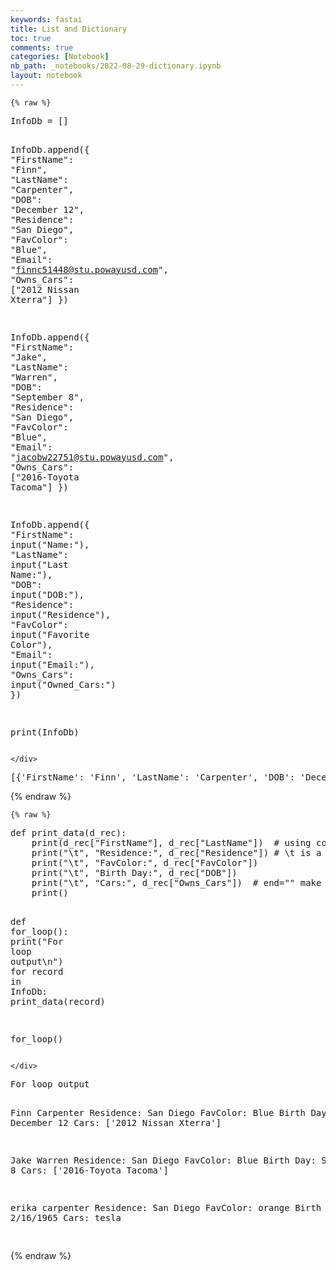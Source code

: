 ```yaml
---
keywords: fastai
title: List and Dictionary
toc: true
comments: true
categories: [Notebook]
nb_path: _notebooks/2022-08-29-dictionary.ipynb
layout: notebook
---
```


<!--
#################################################
### THIS FILE WAS AUTOGENERATED! DO NOT EDIT! ###
#################################################
# file to edit: _notebooks/2022-08-29-dictionary.ipynb
-->

<div class="container" id="notebook-container">
        
    {% raw %}
    
<div class="cell border-box-sizing code_cell rendered">
<div class="input">

<div class="inner_cell">
    <div class="input_area">
<div class=" highlight hl-ipython3"><pre><span></span><span class="n">InfoDb</span> <span class="o">=</span> <span class="p">[]</span>

<span class="n">InfoDb</span><span class="o">.</span><span class="n">append</span><span class="p">({</span>
    <span class="s2">&quot;FirstName&quot;</span><span class="p">:</span> <span class="s2">&quot;Finn&quot;</span><span class="p">,</span>
    <span class="s2">&quot;LastName&quot;</span><span class="p">:</span> <span class="s2">&quot;Carpenter&quot;</span><span class="p">,</span>
    <span class="s2">&quot;DOB&quot;</span><span class="p">:</span> <span class="s2">&quot;December 12&quot;</span><span class="p">,</span>
    <span class="s2">&quot;Residence&quot;</span><span class="p">:</span> <span class="s2">&quot;San Diego&quot;</span><span class="p">,</span>
    <span class="s2">&quot;FavColor&quot;</span><span class="p">:</span> <span class="s2">&quot;Blue&quot;</span><span class="p">,</span>
    <span class="s2">&quot;Email&quot;</span><span class="p">:</span> <span class="s2">&quot;finnc51448@stu.powayusd.com&quot;</span><span class="p">,</span>
    <span class="s2">&quot;Owns_Cars&quot;</span><span class="p">:</span> <span class="p">[</span><span class="s2">&quot;2012 Nissan Xterra&quot;</span><span class="p">]</span>
<span class="p">})</span>

<span class="n">InfoDb</span><span class="o">.</span><span class="n">append</span><span class="p">({</span>
    <span class="s2">&quot;FirstName&quot;</span><span class="p">:</span> <span class="s2">&quot;Jake&quot;</span><span class="p">,</span> 
    <span class="s2">&quot;LastName&quot;</span><span class="p">:</span> <span class="s2">&quot;Warren&quot;</span><span class="p">,</span>
    <span class="s2">&quot;DOB&quot;</span><span class="p">:</span> <span class="s2">&quot;September 8&quot;</span><span class="p">,</span>
    <span class="s2">&quot;Residence&quot;</span><span class="p">:</span> <span class="s2">&quot;San Diego&quot;</span><span class="p">,</span>
    <span class="s2">&quot;FavColor&quot;</span><span class="p">:</span> <span class="s2">&quot;Blue&quot;</span><span class="p">,</span>
    <span class="s2">&quot;Email&quot;</span><span class="p">:</span> <span class="s2">&quot;jacobw22751@stu.powayusd.com&quot;</span><span class="p">,</span>
    <span class="s2">&quot;Owns_Cars&quot;</span><span class="p">:</span> <span class="p">[</span><span class="s2">&quot;2016-Toyota Tacoma&quot;</span><span class="p">]</span>
<span class="p">})</span>

<span class="n">InfoDb</span><span class="o">.</span><span class="n">append</span><span class="p">({</span>
    <span class="s2">&quot;FirstName&quot;</span><span class="p">:</span> <span class="nb">input</span><span class="p">(</span><span class="s2">&quot;Name:&quot;</span><span class="p">),</span> 
    <span class="s2">&quot;LastName&quot;</span><span class="p">:</span> <span class="nb">input</span><span class="p">(</span><span class="s2">&quot;Last Name:&quot;</span><span class="p">),</span>
    <span class="s2">&quot;DOB&quot;</span><span class="p">:</span> <span class="nb">input</span><span class="p">(</span><span class="s2">&quot;DOB:&quot;</span><span class="p">),</span>
    <span class="s2">&quot;Residence&quot;</span><span class="p">:</span> <span class="nb">input</span><span class="p">(</span><span class="s2">&quot;Residence&quot;</span><span class="p">),</span>
    <span class="s2">&quot;FavColor&quot;</span><span class="p">:</span> <span class="nb">input</span><span class="p">(</span><span class="s2">&quot;Favorite Color&quot;</span><span class="p">),</span>
    <span class="s2">&quot;Email&quot;</span><span class="p">:</span> <span class="nb">input</span><span class="p">(</span><span class="s2">&quot;Email:&quot;</span><span class="p">),</span>
    <span class="s2">&quot;Owns_Cars&quot;</span><span class="p">:</span> <span class="nb">input</span><span class="p">(</span><span class="s2">&quot;Owned_Cars:&quot;</span><span class="p">)</span>
<span class="p">})</span>

<span class="nb">print</span><span class="p">(</span><span class="n">InfoDb</span><span class="p">)</span>
</pre></div>

    </div>
</div>
</div>

<div class="output_wrapper">
<div class="output">

<div class="output_area">

<div class="output_subarea output_stream output_stdout output_text">
<pre>[{&#39;FirstName&#39;: &#39;Finn&#39;, &#39;LastName&#39;: &#39;Carpenter&#39;, &#39;DOB&#39;: &#39;December 12&#39;, &#39;Residence&#39;: &#39;San Diego&#39;, &#39;FavColor&#39;: &#39;Blue&#39;, &#39;Email&#39;: &#39;finnc51448@stu.powayusd.com&#39;, &#39;Owns_Cars&#39;: [&#39;2012 Nissan Xterra&#39;]}, {&#39;FirstName&#39;: &#39;Jake&#39;, &#39;LastName&#39;: &#39;Warren&#39;, &#39;DOB&#39;: &#39;September 8&#39;, &#39;Residence&#39;: &#39;San Diego&#39;, &#39;FavColor&#39;: &#39;Blue&#39;, &#39;Email&#39;: &#39;jacobw22751@stu.powayusd.com&#39;, &#39;Owns_Cars&#39;: [&#39;2016-Toyota Tacoma&#39;]}, {&#39;FirstName&#39;: &#39;erika&#39;, &#39;LastName&#39;: &#39;carpenter&#39;, &#39;DOB&#39;: &#39;2/16/1965&#39;, &#39;Residence&#39;: &#39;San Diego&#39;, &#39;FavColor&#39;: &#39;orange&#39;, &#39;Email&#39;: &#39;bakecarp@aol.com&#39;, &#39;Owns_Cars&#39;: &#39;tesla&#39;}]
</pre>
</div>
</div>

</div>
</div>

</div>
    {% endraw %}

    {% raw %}
    
<div class="cell border-box-sizing code_cell rendered">
<div class="input">

<div class="inner_cell">
    <div class="input_area">
<div class=" highlight hl-ipython3"><pre><span></span><span class="k">def</span> <span class="nf">print_data</span><span class="p">(</span><span class="n">d_rec</span><span class="p">):</span>
    <span class="nb">print</span><span class="p">(</span><span class="n">d_rec</span><span class="p">[</span><span class="s2">&quot;FirstName&quot;</span><span class="p">],</span> <span class="n">d_rec</span><span class="p">[</span><span class="s2">&quot;LastName&quot;</span><span class="p">])</span>  <span class="c1"># using comma puts space between values</span>
    <span class="nb">print</span><span class="p">(</span><span class="s2">&quot;</span><span class="se">\t</span><span class="s2">&quot;</span><span class="p">,</span> <span class="s2">&quot;Residence:&quot;</span><span class="p">,</span> <span class="n">d_rec</span><span class="p">[</span><span class="s2">&quot;Residence&quot;</span><span class="p">])</span> <span class="c1"># \t is a tab indent</span>
    <span class="nb">print</span><span class="p">(</span><span class="s2">&quot;</span><span class="se">\t</span><span class="s2">&quot;</span><span class="p">,</span> <span class="s2">&quot;FavColor:&quot;</span><span class="p">,</span> <span class="n">d_rec</span><span class="p">[</span><span class="s2">&quot;FavColor&quot;</span><span class="p">])</span>
    <span class="nb">print</span><span class="p">(</span><span class="s2">&quot;</span><span class="se">\t</span><span class="s2">&quot;</span><span class="p">,</span> <span class="s2">&quot;Birth Day:&quot;</span><span class="p">,</span> <span class="n">d_rec</span><span class="p">[</span><span class="s2">&quot;DOB&quot;</span><span class="p">])</span>
    <span class="nb">print</span><span class="p">(</span><span class="s2">&quot;</span><span class="se">\t</span><span class="s2">&quot;</span><span class="p">,</span> <span class="s2">&quot;Cars:&quot;</span><span class="p">,</span> <span class="n">d_rec</span><span class="p">[</span><span class="s2">&quot;Owns_Cars&quot;</span><span class="p">])</span>  <span class="c1"># end=&quot;&quot; make sure no return occurs</span>
    <span class="nb">print</span><span class="p">()</span>

<span class="k">def</span> <span class="nf">for_loop</span><span class="p">():</span>
    <span class="nb">print</span><span class="p">(</span><span class="s2">&quot;For loop output</span><span class="se">\n</span><span class="s2">&quot;</span><span class="p">)</span>
    <span class="k">for</span> <span class="n">record</span> <span class="ow">in</span> <span class="n">InfoDb</span><span class="p">:</span>
        <span class="n">print_data</span><span class="p">(</span><span class="n">record</span><span class="p">)</span>

<span class="n">for_loop</span><span class="p">()</span>
</pre></div>

    </div>
</div>
</div>

<div class="output_wrapper">
<div class="output">

<div class="output_area">

<div class="output_subarea output_stream output_stdout output_text">
<pre>For loop output

Finn Carpenter
	 Residence: San Diego
	 FavColor: Blue
	 Birth Day: December 12
	 Cars: [&#39;2012 Nissan Xterra&#39;]

Jake Warren
	 Residence: San Diego
	 FavColor: Blue
	 Birth Day: September 8
	 Cars: [&#39;2016-Toyota Tacoma&#39;]

erika carpenter
	 Residence: San Diego
	 FavColor: orange
	 Birth Day: 2/16/1965
	 Cars: tesla

</pre>
</div>
</div>

</div>
</div>

</div>
    {% endraw %}

</div>
 


